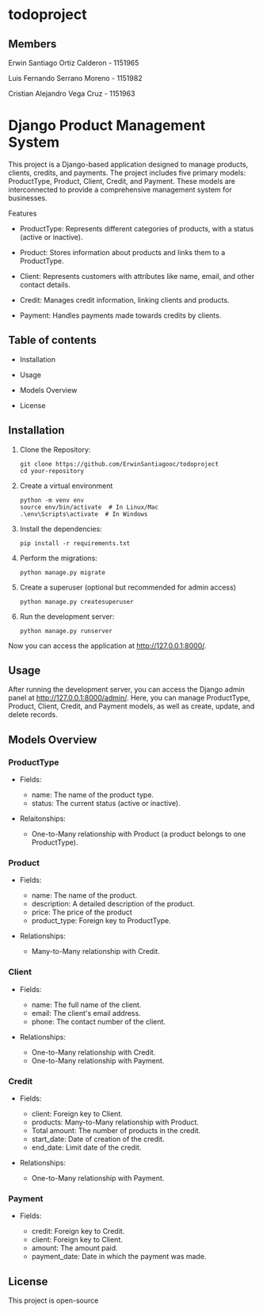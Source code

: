 # todoproject

## Members

Erwin Santiago Ortiz Calderon - 1151965

Luis Fernando Serrano Moreno  - 1151982

Cristian Alejandro Vega Cruz  - 1151963

# Django Product Management System


This project is a Django-based application designed to manage products, clients, credits, and payments. The project includes five primary models: ProductType, Product, Client, Credit, and Payment. These models are interconnected to provide a comprehensive management system for businesses.

Features

- ProductType: Represents different categories of products, with a status (active or inactive).

- Product: Stores information about products and links them to a ProductType.

- Client: Represents customers with attributes like name, email, and other contact details.

- Credit: Manages credit information, linking clients and products.

- Payment: Handles payments made towards credits by clients.

## Table of contents

- Installation

- Usage

- Models Overview

- License

## Installation

1. Clone the Repository:

    ```
    git clone https://github.com/ErwinSantiagooc/todoproject
    cd your-repository

2. Create a virtual environment

    ```
    python -m venv env
    source env/bin/activate  # In Linux/Mac
    .\env\Scripts\activate  # In Windows

3. Install the dependencies:

    ```
    pip install -r requirements.txt

4. Perform the migrations:

    ```
    python manage.py migrate

5. Create a superuser (optional but recommended for admin access)

    ```
    python manage.py createsuperuser

6. Run the development server:

    ```
    python manage.py runserver

Now you can access the application at http://127.0.0.1:8000/.

## Usage

After running the development server, you can access the Django admin panel at http://127.0.0.1:8000/admin/. Here, you can manage ProductType, Product, Client, Credit, and Payment models, as well as create, update, and delete records.

## Models Overview

### ProductType

- Fields:

    - name: The name of the product type.
    - status: The current status (active or inactive).

- Relaitonships:

    - One-to-Many relationship with Product (a product belongs to one ProductType).

### Product

- Fields:

    - name: The name of the product.
    - description: A detailed description of the product.
    - price: The price of the product
    - product_type: Foreign key to ProductType.

- Relationships:

    - Many-to-Many relationship with Credit.

### Client

- Fields:

    - name: The full name of the client.
    - email: The client's email address.
    - phone: The contact number of the client.

- Relationships:

    - One-to-Many relationship with Credit.
    - One-to-Many relationship with Payment.

### Credit

- Fields:

    - client: Foreign key to Client.
    - products: Many-to-Many relationship with Product.
    - Total amount: The number of products in the credit.
    - start_date: Date of creation of the credit.
    - end_date: Limit date of the credit.

- Relationships:

    - One-to-Many relationship with Payment.

### Payment

- Fields:

    - credit: Foreign key to Credit.
    - client: Foreign key to Client.
    - amount: The amount paid.
    - payment_date: Date in which the payment was made.

## License

This project is open-source
